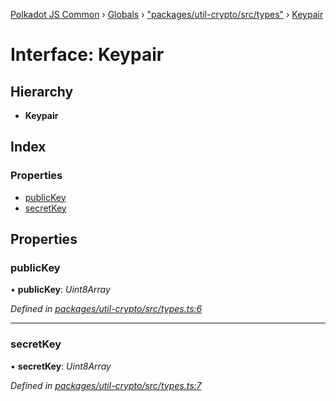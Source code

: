 [Polkadot JS Common](../README.md) › [Globals](../globals.md) › ["packages/util-crypto/src/types"](../modules/_packages_util_crypto_src_types_.md) › [Keypair](_packages_util_crypto_src_types_.keypair.md)

# Interface: Keypair

## Hierarchy

* **Keypair**

## Index

### Properties

* [publicKey](_packages_util_crypto_src_types_.keypair.md#publickey)
* [secretKey](_packages_util_crypto_src_types_.keypair.md#secretkey)

## Properties

###  publicKey

• **publicKey**: *Uint8Array*

*Defined in [packages/util-crypto/src/types.ts:6](https://github.com/polkadot-js/common/blob/0d03eac3/packages/util-crypto/src/types.ts#L6)*

___

###  secretKey

• **secretKey**: *Uint8Array*

*Defined in [packages/util-crypto/src/types.ts:7](https://github.com/polkadot-js/common/blob/0d03eac3/packages/util-crypto/src/types.ts#L7)*
